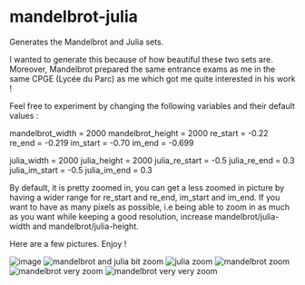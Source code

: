 # mandelbrot-julia
Generates the Mandelbrot and Julia sets.

I wanted to generate this because of how beautiful these two sets are. Moreover, Mandelbrot prepared the same entrance exams as me in the same CPGE (Lycée du Parc) as me which got me quite interested
in his work !

Feel free to experiment by changing the following variables and their default values : 

mandelbrot_width = 2000
mandelbrot_height = 2000
re_start = -0.22
re_end = -0.219
im_start = -0.70
im_end = -0.699


julia_width = 2000
julia_height = 2000
julia_re_start = -0.5
julia_re_end = 0.3
julia_im_start = -0.5
julia_im_end = 0.3

By default, it is pretty zoomed in, you can get a less zoomed in picture by having a wider range for re_start and re_end, im_start and im_end. If you want to have as many pixels as possible, i.e being
able to zoom in as much as you want while keeping a good resolution, increase mandelbrot/julia-width and mandelbrot/julia-height.

Here are a few pictures. Enjoy !

![image](https://github.com/RayaneChikhi/mandelbrot-julia/assets/128234596/64afad90-449f-40fe-8105-955ac6491ef1)
![mandelbrot and julia bit zoom](https://github.com/RayaneChikhi/mandelbrot-julia/assets/128234596/6ea626e7-0174-4370-aa24-fe970771cbb4)
![julia zoom](https://github.com/RayaneChikhi/mandelbrot-julia/assets/128234596/edad855c-a71b-4fe2-803d-0a118fd5548a)
![mandelbrot zoom](https://github.com/RayaneChikhi/mandelbrot-julia/assets/128234596/45073cd4-1148-4452-a925-fe98b71fbd42)
![mandelbrot very zoom](https://github.com/RayaneChikhi/mandelbrot-julia/assets/128234596/935ff83a-d874-497a-a6dc-2e5ca990a54e)
![mandelbrot very very zoom](https://github.com/RayaneChikhi/mandelbrot-julia/assets/128234596/bb4542de-e2b9-46dd-863b-eff1e2cc492b)
